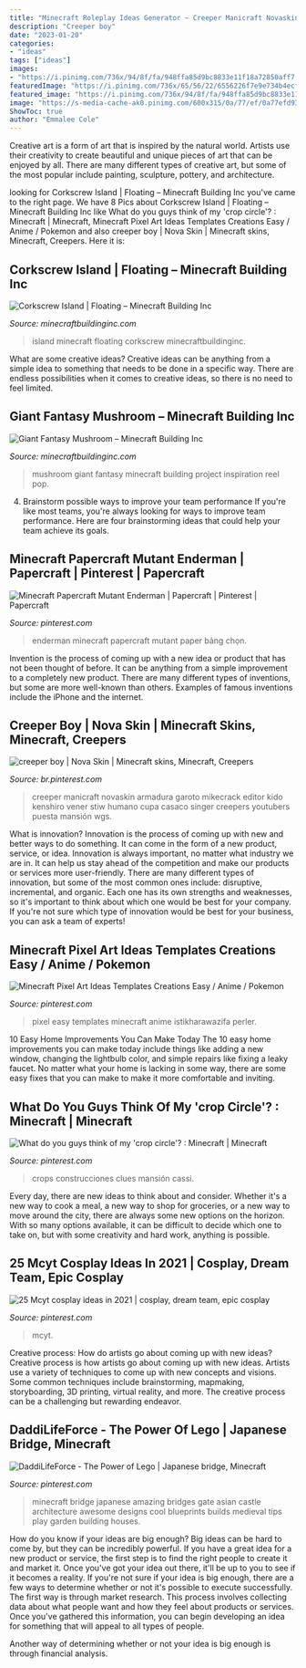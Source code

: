 ```yaml
---
title: "Minecraft Roleplay Ideas Generator ~ Creeper Manicraft Novaskin Armadura Garoto Mikecrack Editor Kido Kenshiro Vener Stiw Humano Cupa Casaco Singer Creepers Youtubers Puesta Mansión Wgs"
description: "Creeper boy"
date: "2023-01-20"
categories:
- "ideas"
tags: ["ideas"]
images:
- "https://i.pinimg.com/736x/94/8f/fa/948ffa85d9bc8833e11f18a72850aff7.jpg"
featuredImage: "https://i.pinimg.com/736x/65/56/22/6556226f7e9e734b4ecf70a9f5290317--minecraft-tips-play-minecraft.jpg"
featured_image: "https://i.pinimg.com/736x/94/8f/fa/948ffa85d9bc8833e11f18a72850aff7.jpg"
image: "https://s-media-cache-ak0.pinimg.com/600x315/0a/77/ef/0a77efd9374731f66651e50805751b43.jpg"
ShowToc: true
author: "Emmalee Cole"
---
```



Creative art is a form of art that is inspired by the natural world. Artists use their creativity to create beautiful and unique pieces of art that can be enjoyed by all. There are many different types of creative art, but some of the most popular include painting, sculpture, pottery, and architecture.

	

		
looking for Corkscrew Island | Floating – Minecraft Building Inc you've came to the right page. We have 8 Pics about Corkscrew Island | Floating – Minecraft Building Inc like What do you guys think of my &#039;crop circle&#039;? : Minecraft | Minecraft, Minecraft Pixel Art Ideas Templates Creations Easy / Anime / Pokemon and also creeper boy | Nova Skin | Minecraft skins, Minecraft, Creepers. Here it is:
		
    
## Corkscrew Island | Floating – Minecraft Building Inc

<img loading=lazy src="http://minecraftbuildinginc.com/wp-content/uploads/2013/10/Corckscrew-Island-World-Minecraft-ideas-4.jpg" onerror="this.onerror=null;this.src='https://tse2.mm.bing.net/th?id=OIP.Go2_HZLqm7NHmqgFHVs6_gHaEK&amp;pid=15.1';" alt="Corkscrew Island | Floating – Minecraft Building Inc">

_Source: minecraftbuildinginc.com_

>island minecraft floating corkscrew minecraftbuildinginc. 

	

What are some creative ideas?
Creative ideas can be anything from a simple idea to something that needs to be done in a specific way. There are endless possibilities when it comes to creative ideas, so there is no need to feel limited.

    
## Giant Fantasy Mushroom – Minecraft Building Inc

<img loading=lazy src="https://minecraftbuildinginc.com/wp-content/uploads/2015/08/Giant-Fantasy-Mushroom-minecraft-building-ideas-download-inspiration-7.jpg" onerror="this.onerror=null;this.src='https://tse1.mm.bing.net/th?id=OIP.-t2McTMRPr6jWGiAg4AbhwHaD6&amp;pid=15.1';" alt="Giant Fantasy Mushroom – Minecraft Building Inc">

_Source: minecraftbuildinginc.com_

>mushroom giant fantasy minecraft building project inspiration reel pop. 

	

4. Brainstorm possible ways to improve your team performance
If you're like most teams, you're always looking for ways to improve team performance. Here are four brainstorming ideas that could help your team achieve its goals.

    
## Minecraft Papercraft Mutant Enderman | Papercraft | Pinterest | Papercraft

<img loading=lazy src="https://s-media-cache-ak0.pinimg.com/600x315/0a/77/ef/0a77efd9374731f66651e50805751b43.jpg" onerror="this.onerror=null;this.src='https://tse2.mm.bing.net/th?id=OIP.VqdInhyA0uLn2g9yf_-K5wHaD4&amp;pid=15.1';" alt="Minecraft Papercraft Mutant Enderman | Papercraft | Pinterest | Papercraft">

_Source: pinterest.com_

>enderman minecraft papercraft mutant paper bảng chọn. 

	

Invention is the process of coming up with a new idea or product that has not been thought of before. It can be anything from a simple improvement to a completely new product. There are many different types of inventions, but some are more well-known than others. Examples of famous inventions include the iPhone and the internet.

    
## Creeper Boy | Nova Skin | Minecraft Skins, Minecraft, Creepers

<img loading=lazy src="https://i.pinimg.com/736x/94/8f/fa/948ffa85d9bc8833e11f18a72850aff7.jpg" onerror="this.onerror=null;this.src='https://tse4.mm.bing.net/th?id=OIP.opTwytgOnhSozfN3penDnwAAAA&amp;pid=15.1';" alt="creeper boy | Nova Skin | Minecraft skins, Minecraft, Creepers">

_Source: br.pinterest.com_

>creeper manicraft novaskin armadura garoto mikecrack editor kido kenshiro vener stiw humano cupa casaco singer creepers youtubers puesta mansión wgs. 

	

What is innovation?
Innovation is the process of coming up with new and better ways to do something. It can come in the form of a new product, service, or idea. Innovation is always important, no matter what industry we are in. It can help us stay ahead of the competition and make our products or services more user-friendly.
There are many different types of innovation, but some of the most common ones include: disruptive, incremental, and organic. Each one has its own strengths and weaknesses, so it's important to think about which one would be best for your company. If you're not sure which type of innovation would be best for your business, you can ask a team of experts!

    
## Minecraft Pixel Art Ideas Templates Creations Easy / Anime / Pokemon

<img loading=lazy src="https://i.pinimg.com/originals/ab/e7/7e/abe77eeb0a75cb9f55611b1c61d068cf.jpg" onerror="this.onerror=null;this.src='https://tse2.mm.bing.net/th?id=OIP.iy59jZmOqFNhGZyUP2D2zAAAAA&amp;pid=15.1';" alt="Minecraft Pixel Art Ideas Templates Creations Easy / Anime / Pokemon">

_Source: pinterest.com_

>pixel easy templates minecraft anime istikharawazifa perler. 

	

10 Easy Home Improvements You Can Make Today
The 10 easy home improvements you can make today include things like adding a new window, changing the lightbulb color, and simple repairs like fixing a leaky faucet. No matter what your home is lacking in some way, there are some easy fixes that you can make to make it more comfortable and inviting.

    
## What Do You Guys Think Of My &#039;crop Circle&#039;? : Minecraft | Minecraft

<img loading=lazy src="https://i.pinimg.com/736x/60/66/37/606637927d199847ce6fdf1d7edaeb55.jpg" onerror="this.onerror=null;this.src='https://tse1.mm.bing.net/th?id=OIP.24CdndLIBiCdngAQdGh5dgHaEK&amp;pid=15.1';" alt="What do you guys think of my &#039;crop circle&#039;? : Minecraft | Minecraft">

_Source: pinterest.com_

>crops construcciones clues mansión cassi. 

	

Every day, there are new ideas to think about and consider. Whether it's a new way to cook a meal, a new way to shop for groceries, or a new way to move around the city, there are always some new options on the horizon. With so many options available, it can be difficult to decide which one to take on, but with some creativity and hard work, anything is possible.

    
## 25 Mcyt Cosplay Ideas In 2021 | Cosplay, Dream Team, Epic Cosplay

<img loading=lazy src="https://i.pinimg.com/474x/cb/19/23/cb1923a5e5bcbb6d0a27e535c81f651b.jpg" onerror="this.onerror=null;this.src='https://tse2.mm.bing.net/th?id=OIP.JUD1SQcQL4eLSqwYpNOsWAAAAA&amp;pid=15.1';" alt="25 Mcyt cosplay ideas in 2021 | cosplay, dream team, epic cosplay">

_Source: pinterest.com_

>mcyt. 

	

Creative process: How do artists go about coming up with new ideas?
Creative process is how artists go about coming up with new ideas. Artists use a variety of techniques to come up with new concepts and visions. Some common techniques include brainstorming, mapmaking, storyboarding, 3D printing, virtual reality, and more. The creative process can be a challenging but rewarding endeavor.

    
## DaddiLifeForce - The Power Of Lego | Japanese Bridge, Minecraft

<img loading=lazy src="https://i.pinimg.com/736x/65/56/22/6556226f7e9e734b4ecf70a9f5290317--minecraft-tips-play-minecraft.jpg" onerror="this.onerror=null;this.src='https://tse4.mm.bing.net/th?id=OIP.SLNfYCro0TPJVGvv5rqdSwHaEJ&amp;pid=15.1';" alt="DaddiLifeForce - The Power of Lego | Japanese bridge, Minecraft">

_Source: pinterest.com_

>minecraft bridge japanese amazing bridges gate asian castle architecture awesome designs cool blueprints builds medieval tips play garden building houses. 

	

How do you know if your ideas are big enough?
Big ideas can be hard to come by, but they can be incredibly powerful. If you have a great idea for a new product or service, the first step is to find the right people to create it and market it. Once you've got your idea out there, it'll be up to you to see if it becomes a reality. If you're not sure if your idea is big enough, there are a few ways to determine whether or not it's possible to execute successfully. 
The first way is through market research. This process involves collecting data about what people want and how they feel about products or services. Once you've gathered this information, you can begin developing an idea for something that will appeal to all types of people. 

Another way of determining whether or not your idea is big enough is through financial analysis.

